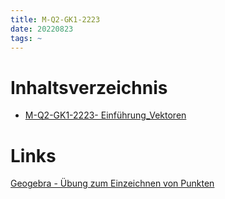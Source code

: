 ```yaml
---
title: M-Q2-GK1-2223
date: 20220823
tags: ~
---
```


# Inhaltsverzeichnis

* [M-Q2-GK1-2223- Einführung_Vektoren](M-Q2-GK1-2223-%20Einf%C3%BChrung_Vektoren.md)

# Links

[Geogebra - Übung zum Einzeichnen von Punkten](https://www.geogebra.org/m/pjeykkte)
